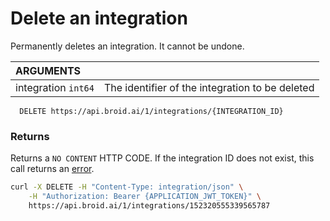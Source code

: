 # Delete an integration

Permanently deletes an integration. It cannot be undone.


| ARGUMENTS             |                                                 |
|:----------------------|:------------------------------------------------|
| integration ``int64`` | The identifier of the integration to be deleted |

```definition
  DELETE https://api.broid.ai/1/integrations/{INTEGRATION_ID}
```

### Returns

Returns a ``NO CONTENT`` HTTP CODE. If the integration ID does not exist, this call returns an [error](/errors/).

```bash
curl -X DELETE -H "Content-Type: integration/json" \
    -H "Authorization: Bearer {APPLICATION_JWT_TOKEN}" \
    https://api.broid.ai/1/integrations/152320555339565787
```
